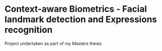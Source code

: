 # Context-aware Biometrics - Facial landmark detection and Expressions recognition
Project undertaken as part of my Masters thesis